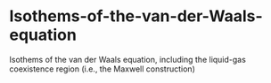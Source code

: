 # Isothems-of-the-van-der-Waals-equation
Isothems of the van der Waals equation, including the liquid-gas coexistence region (i.e., the Maxwell construction)
